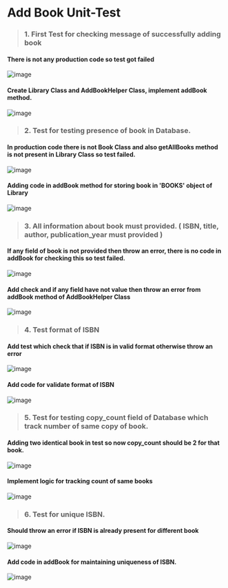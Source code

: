 # Add Book Unit-Test
   > ###  1. First Test for checking message of successfully adding book
#### There is not any production code so test got failed

![image](https://github.com/user-attachments/assets/dde5b0f6-fa47-456c-a0a2-624528926154)

#### Create Library Class and AddBookHelper Class, implement addBook method.

![image](https://github.com/user-attachments/assets/a5954cf2-a372-430c-a10b-6f6093b8d5f2)

   > ###  2. Test for testing presence of book in Database.
#### In production code there is not Book Class and also getAllBooks method is not present in Library Class so test failed.

![image](https://github.com/user-attachments/assets/1408ef36-f44d-4313-8c54-39341e242f33)

#### Adding code in addBook method for storing book in 'BOOKS' object of Library

![image](https://github.com/user-attachments/assets/10d0d97f-028f-4b47-98b1-6b903df7179a)

   > ###  3. All information about book must provided. ( ISBN, title, author, publication_year must provided )
#### If any field of book is not provided then throw an error, there is no code in addBook for checking this so test failed.

![image](https://github.com/user-attachments/assets/28991836-b766-4dd5-a358-6c74b26f33d6)

#### Add check and if any field have not value then throw an error from addBook method of AddBookHelper Class

![image](https://github.com/user-attachments/assets/74e034da-2ebd-4499-b6e6-11b1253fc959)

   > ###  4. Test format of ISBN
#### Add test which check that if ISBN is in valid format otherwise throw an error

![image](https://github.com/user-attachments/assets/ccba0326-1696-4741-8dc6-d33c656a9cae)

#### Add code for validate format of ISBN

![image](https://github.com/user-attachments/assets/4fdaba5a-4947-4819-aa6c-5e84b77f310d)

   > ###  5. Test for testing copy_count field of Database which track number of same copy of book.
#### Adding two identical book in test so now copy_count should be 2 for that book.

![image](https://github.com/user-attachments/assets/87e9df6c-76e1-4977-9e0d-8f672c661d18)

#### Implement logic for tracking count of same books

![image](https://github.com/user-attachments/assets/1f63da75-bf04-48f5-9719-8da4b449fe08)

   > ###  6. Test for unique ISBN.
#### Should throw an error if ISBN is already present for different book

![image](https://github.com/user-attachments/assets/b6be9b04-1eb0-4d83-a885-93adec3fba78)

#### Add code in addBook for maintaining uniqueness of ISBN.

![image](https://github.com/user-attachments/assets/780e8add-d260-4b00-bc5f-f5597b661992)




